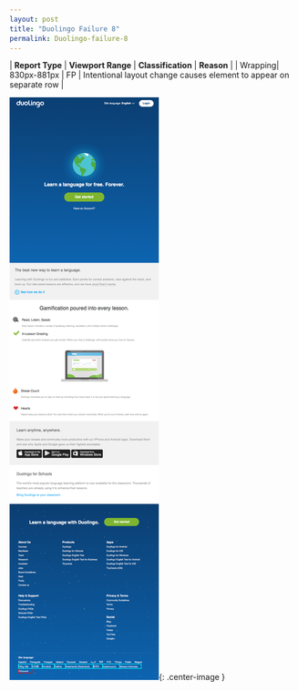 ```yaml
---
layout: post
title: "Duolingo Failure 8"
permalink: Duolingo-failure-8
---
```

| **Report Type** | **Viewport Range** | **Classification** | **Reason** |
| Wrapping| 830px-881px | FP | Intentional layout change causes element to appear on separate row | 

![Screenshot of the fault](../assets/images/Duolingo/fault8/wrappingWidth855.png){: .center-image }